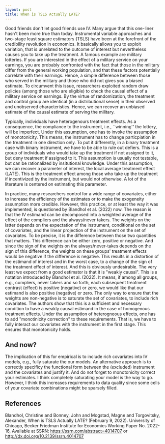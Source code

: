 ```yaml
---
layout: post
title: When is TSLS Actually LATE?
---
```


Good friends don't let good friends use IV. Many argue that this one-liner hasn't been more true than today. Instrumental variable approaches and two-stage least square estimators (TSLS) have been at the forefront of
the credibility revolution in economics. It basically allows you to exploit variation, that is unrelated to the outcome of interest but nevertheless causes you to take up the treatment. A famous example
are military lotteries. If you are interested in the effect of a military service on your earnings, you are probably confronted with the fact that those in the military differ from the general working population, and 
that these factors potentially correlate with their earnings. Hence, a simple difference between those who served in the military and those who did not gives you a biased estimate. To circumvent this issue,
researchers exploited random draw policies (among those who are eligible) to check the causal effect of a military service on earnings. By the virtue of randomization, the treatment and control group are identical (in a distributional sense) in their
observed and unobserved characteristics. Hence, we can recover an unbiased estimate of the causal estimate of serving the military.

Typically, individuals have heterogenours treatment effects. As a consequence, the compliance to the instrument, i.e., ``winning'' the lottery, will be imperfect. Under this assumption, one has to invoke the assumption of monotonicity.
This means, the instrument has to change particpiation in the treatment in one direction only. To put it differently, in a binary treatment case with binary instrument, we have to be able to rule out defiers. This is a group of
individuals who would take up the treatment if not assigned to it, but deny treatment if assigned to it. This assumption is usually not testable, but can be rationalized by insitutional knowledge. Under this assumption,
we can recover a parameter of interest, the local average treatment effect (LATE). This is the treatment effect among those who take up the treatment if incentivized by the instrument, but would not otherwise. A lot of the
literature is centered on estimating this parameter.

In practice, many researchers control for a wide range of covariates, either to increase the efficiency of the estimates or to make the exogeneity assumption more credible. However, this practice, or at least the way it was implemented, is questioned by Blandhol et al. (2022) now. The
reason is that the IV estimand can be decomposed into a weighted average of the effect of the compliers and the always/never takers. The weights on the latter depends on the expectation of the instrument, conditional on the set of covariates, and the linear
projection of the instrument on the set of covariates. To be precise, it is the difference between those two quantities that matters. This difference can be either zero, positive or negative. And since the sign of the weights on the always/never-takes depends on the sign of this difference, the weights on these groups' treatment effects
would be negative if the difference is negative. This results in a distortion of the estimand of interest and in the worst case, to a change of the sign of the treatment effect of interest. And this is obviously undesirable. The very least we expect from a good estimator is 
that it is "weakly causal". This is a notation introduced by Blandhol et al. (2022). It means, if among all groups, e.g., compliers, never takers and so forth, each subsequent treatment contrast (effect) is positive (negative) or zero,
we would like that our estimand is also positive (negative) or zero. The only way to ensure that the weights are non-negative is to saturate the set of covariates, to include rich covariates. The authors show that this is a sufficient and necessary condition to have
a weakly causal estimand in the case of homogenous treatment effects. Under the assumption of heterogneous effects, one has to add "monotinicity correction" to these requirements. That is, we have to fully interact our covariates with the
instrument in the first stage. This ensures that monotonicity holds.

## And now?

The implication of this for empirical is to include rich covariates into IV models, e.g., fully saturate the our models. An alternative approach is to correctly specificy the functional form between the (excluded) instrument and the covariates and justify it. And do not forget to monotonicity
correct your estimates. I think completely saturating your model is the way to go. However, I think this increases requirements to data quality since some cells of your covariate combinations might be sparsely filled.


## References

 Blandhol, Christine and Bonney, John and Mogstad, Magne and Torgovitsky, Alexander, When is TSLS Actually LATE? (February 9, 2022). University of Chicago, Becker Friedman Institute for Economics Working Paper No. 2022-16, Available at SSRN: https://ssrn.com/abstract=4014707 or http://dx.doi.org/10.2139/ssrn.4014707 

  